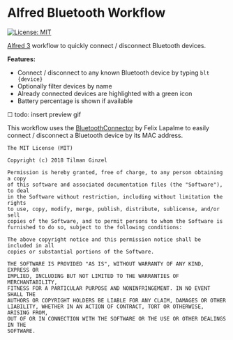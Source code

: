 # Alfred Bluetooth Workflow

[![License: MIT](https://img.shields.io/badge/License-MIT-green.svg)](https://opensource.org/licenses/MIT)

[Alfred 3](https://www.alfredapp.com/) workflow to quickly connect / disconnect Bluetooth devices.

**Features:**

* Connect / disconnect to any known Bluetooth device by typing `blt {device}`
* Optionally filter devices by name
* Already connected devices are highlighted with a green icon
* Battery percentage is shown if available

☐ todo: insert preview gif

This workflow uses the [BluetoothConnector](https://github.com/lapfelix/BluetoothConnector) by Felix Lapalme to easily connect / disconnect a Bluetooth device by its MAC address.

```
The MIT License (MIT)

Copyright (c) 2018 Tilman Ginzel

Permission is hereby granted, free of charge, to any person obtaining a copy
of this software and associated documentation files (the "Software"), to deal
in the Software without restriction, including without limitation the rights
to use, copy, modify, merge, publish, distribute, sublicense, and/or sell
copies of the Software, and to permit persons to whom the Software is
furnished to do so, subject to the following conditions:

The above copyright notice and this permission notice shall be included in all
copies or substantial portions of the Software.

THE SOFTWARE IS PROVIDED "AS IS", WITHOUT WARRANTY OF ANY KIND, EXPRESS OR
IMPLIED, INCLUDING BUT NOT LIMITED TO THE WARRANTIES OF MERCHANTABILITY,
FITNESS FOR A PARTICULAR PURPOSE AND NONINFRINGEMENT. IN NO EVENT SHALL THE
AUTHORS OR COPYRIGHT HOLDERS BE LIABLE FOR ANY CLAIM, DAMAGES OR OTHER
LIABILITY, WHETHER IN AN ACTION OF CONTRACT, TORT OR OTHERWISE, ARISING FROM,
OUT OF OR IN CONNECTION WITH THE SOFTWARE OR THE USE OR OTHER DEALINGS IN THE
SOFTWARE.
```